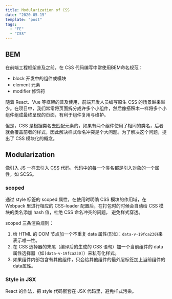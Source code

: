 ```yaml
---
title: Modularization of CSS 
date: "2020-05-15"
template: "post"
tags:
  - "FE"
  - "CSS"
---
```



<!--truncate-->

## BEM

在前端工程框架普及之前，在 CSS 代码编写中常使用BEM命名规范：

- block 开发中的组件或模块
- element 元素
- modifier 修饰符

随着 React、Vue 等框架的普及使用，前端开发人员编写原生 CSS 的场景越来越少。在项目中，我们常常将页面拆分成许多个小组件，然后像搭积木一样将多个小组件组成最终呈现的页面，有利于组件复用与维护。

但是，CSS 是根据类名去匹配元素的，如果有两个组件使用了相同的类名，后者就会覆盖前者的样式，因此解决样式命名冲突是个大问题。为了解决这个问题，提出了 CSS 模块化的概念。

## Modularization

像引入 JS 一样去引入 CSS 代码，代码中的每一个类名都是引入对象的一个属性，如 SCSS。

### scoped

通过 style 标签的 scoped 属性，在使用时明确 CSS 模块的作用域，在 Webpack 里进行相应的 CSS-loader 配置后，在打包时的时候会自动给 CSS 模块的类名添加 hash 值，杜绝 CSS 命名冲突的问题， 避免样式穿透。

scoped 三条渲染规则：

1. 给 HTML 的 DOM 节点加一个不重复 data 属性(形如：`data-v-19fca230`)来表示唯一性。
2. 在 CSS 选择器的末尾（编译后的生成的 CSS 语句）加一个当前组件的 data 属性选择器（如`[data-v-19fca230]`）来私有化样式。
3. 如果组件内部包含有其他组件，只会给其他组件的最外层标签加上当前组件的data属性。

### Style in JSX

React 的作法，把 style 代码嵌套在 JSX 代码里，避免样式污染。